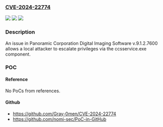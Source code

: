 ### [CVE-2024-22774](https://cve.mitre.org/cgi-bin/cvename.cgi?name=CVE-2024-22774)
![](https://img.shields.io/static/v1?label=Product&message=n%2Fa&color=blue)
![](https://img.shields.io/static/v1?label=Version&message=n%2Fa&color=blue)
![](https://img.shields.io/static/v1?label=Vulnerability&message=n%2Fa&color=brighgreen)

### Description

An issue in Panoramic Corporation Digital Imaging Software v.9.1.2.7600 allows a local attacker to escalate privileges via the ccsservice.exe component.

### POC

#### Reference
No PoCs from references.

#### Github
- https://github.com/Gray-0men/CVE-2024-22774
- https://github.com/nomi-sec/PoC-in-GitHub

